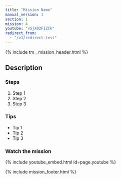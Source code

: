 ```yaml
---
title: "Mission Name"
manual_version: 1
section: 1
mission: A
youtube: "vSjX02FIZCk"
redirect_from:
  - "/v1/redirect-test"
---
```


{% include tm__mission_header.html %}

## Description

### Steps

1. Step 1
2. Step 2
3. Step 3

### Tips

* Tip 1
* Tip 2
* Tip 3

### Watch the mission

{% include youtube_embed.html id=page.youtube %}

{% include mission_footer.html %}

